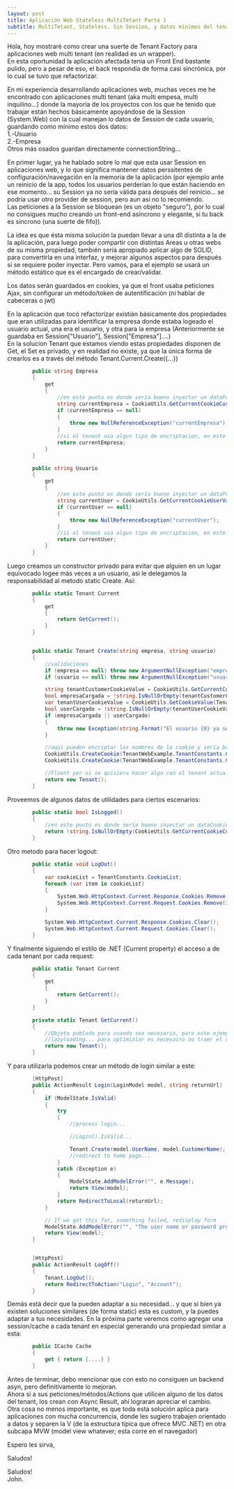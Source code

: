 ```yaml
---
layout: post
title: Aplicación Web Stateless MultiTetant Parte 1
subtitle: MultiTetant, Stateless. Sin Session, y datos mínimos del tenant y autorización (Empresa, User, etc)
---
```


Hola, hoy mostraré como crear una suerte de Tenant Factory para aplicaciones web multi tenant (en realidad es un wrapper).<br>
En esta oportunidad la aplicación afectada tenia un Front End bastante pulido, pero a pesar de eso, el back respondía de forma casi sincrónica, por lo cual se tuvo que refactorizar.

En mi experiencia desarrollando aplicaciones web, muchas veces me he encontrado con aplicaciones multi tenant (aka multi empesa, multi inquilino...) donde la mayoría de los proyectos con los que he tenido que trabajar están hechos básicamente apoyándose de la Session (System.Web) con la cual manejan lo datos de Session de cada usuario, guardando como mínimo estos dos datos:<br>
1.-Usuario<br>
2.-Empresa
<br>
Otros más osados guardan directamente connectionString...<br>


En primer lugar, ya he hablado sobre lo mal que esta usar Session en aplicaciones web, y lo que significa mantener datos perssitentes de configuración/navegación en la memoria de la aplicación (por ejemplo ante un reinicio de la app, todos los usuarios perderían lo que están haciendo en ese momento... su Session ya no sería válida para después del reinicio... se podría usar otro provider de session, pero aun asi no lo recomiendo.<br> Las peticiones a la Session se bloquean (es un objeto "seguro"), por lo cual no consigues mucho creando un front-end asíncrono y elegante, si tu back es sincrono (una suerte de fifo)).

La idea es que ésta misma solución la puedan llevar a una dll distinta a la de la aplicación, para luego poder compartir con distintas Areas u otras webs de su misma propiedad, también sería apropiado aplicar algo de SOLID, para convertirla en una interfaz, y mejorar algunos aspectos para después si se requiere poder inyectar. Pero vamos, para el ejemplo se usará un método estático que es el encargado de crear/validar.

Los datos serán guardados en cookies, ya que el front usaba peticiones Ajax, sin configurar un método/token de autentificación (ni hablar de cabeceras o jwt)

En la aplicación que tocó refactorizar existián básicamente dos propiedades que eran utilizadas para identificar la empresa donde estaba logeado el usuario actual, una era el usuario, y otra para la empresa (Anteriormente se guardaba en Session["Usuario"], Session["Empresa"]....)<br>
En la solucion Tenant que estamos viendo estas propiedades disponen de Get, el Set es privado, y en realidad no existe, ya que la única forma de crearlos es a través del método Tenant.Current.Create({...})

```cs
        public string Empresa
        {
            get
            {
                //en este punto es donde sería bueno inyectar un dataProvider...
                string currentEmpresa = CookieUtils.GetCurrentCookieCustomerValue();
                if (currentEmpresa == null)
                {
                    throw new NullReferenceException("currentEmpresa");
                }
                //si el tenant usa algun tipo de encriptacion, en este punto se debe desencriptar la cookie.
                return currentEmpresa;
            }
        }

        public string Usuario
        {
            get
            {
                //en este punto es donde sería bueno inyectar un dataProvider...
                string currentUser = CookieUtils.GetCurrentCookieUserValue();
                if (currentUser == null)
                {
                    throw new NullReferenceException("currentUser");
                }
                //si el tenant usa algun tipo de encriptacion, en este punto se debe desencriptar la cookie.
                return currentUser;
            }
        }
```


Luego creamos un constructor privado para evitar que alguien en un lugar equivocado logee más veces a un usuario, asi le delegamos la responsabilidad al metodo static Create. Así:


```cs
        public static Tenant Current
        {
            get
            {
                return GetCurrent();
            }
        }


        public static Tenant Create(string empresa, string usuario)
        {
            //validaciones
            if (empresa == null) throw new ArgumentNullException("empresa");
            if (usuario == null) throw new ArgumentNullException("usuario");

            string tenantCustomerCookieValue = CookieUtils.GetCurrentCookieCustomerValue();
            bool empresaCargada = !string.IsNullOrEmpty(tenantCustomerCookieValue);
            var tenantUserCookieValue = CookieUtils.GetCookieValue(TenantWebExample.TenantConstants.CookieUser);
            bool userCargado = !string.IsNullOrEmpty(tenantUserCookieValue);
            if (empresaCargada || userCargado)
            {
                throw new Exception(string.Format("El usuario {0} ya se encuentra logeado en la empresa {1}", tenantCustomerCookieValue ?? string.Empty, tenantUserCookieValue ?? string.Empty));
            }

            //aqui pueden encriptar los nombres de la cookie y sería bueno inyectar un manager para el store de los datos...
            CookieUtils.CreateCookie(TenantWebExample.TenantConstants.CookieEmpresa, empresa);
            CookieUtils.CreateCookie(TenantWebExample.TenantConstants.CookieUser, usuario);

            //Fluent por si se quisiera hacer algo con el tenant actual creado....
            return new Tenant();
        }
```


Proveemos de algunos datos de utilidades para ciertos escenarios:



```cs
        public static bool IsLogged()
        {
            //en este punto es donde sería bueno inyectar un dataCookieProvider...
            return !string.IsNullOrEmpty(CookieUtils.GetCurrentCookieCustomerValue());
        }
```

Otro metodo para hacer logout:


```cs
        public static void LogOut()
        {
            var cookieList = TenantConstants.CookieList;
            foreach (var item in cookieList)
            {
                System.Web.HttpContext.Current.Response.Cookies.Remove(item);
                System.Web.HttpContext.Current.Request.Cookies.Remove(item);
            }

            System.Web.HttpContext.Current.Response.Cookies.Clear();
            System.Web.HttpContext.Current.Request.Cookies.Clear();
        }
```

Y finalmente siguiendo el estilo de .NET (Current property) el acceso a de cada tenant por cada request:


```cs
        public static Tenant Current
        {
            get
            {
                return GetCurrent();
            }
        }

        private static Tenant GetCurrent()
        {
            //Objeto poblado para cuando sea necesario, para este ejemplo no hacia falta ya que las properties son
            //lazyloading... para optimiziar es necesairo no traer el objeto poblado completamente por cada GetCurrent().
            return new Tenant();
        }
```


Y para utilizarla podemos crear un método de login similar a este:

```cs
        [HttpPost]
        public ActionResult Login(LoginModel model, string returnUrl)
        {
            if (ModelState.IsValid)
            {
                try
                {
                    //process login...

                    //Login().IsValid...

                    Tenant.Create(model.UserName, model.CustomerName);
                    //redirect to home page...
                }
                catch (Exception e)
                {
                    ModelState.AddModelError("", e.Message);
                    return View(model);
                }
                return RedirectToLocal(returnUrl);
            }

            // If we got this far, something failed, redisplay form
            ModelState.AddModelError("", "The user name or password provided is incorrect.");
            return View(model);
        }


        [HttpPost]
        public ActionResult LogOff()
        {
            Tenant.LogOut();
            return RedirectToAction("Login", "Account");
        }
```



Demás está decir que la pueden adaptar a su necesidad... y que si bien ya existen soluciones similares (de forma static) esta es custom, y la puedes adaptar a tus necesidades. En la próxima parte veremos como agregar una session/cache a cada tenant en especial
generando una propiedad similar a esta:



```cs
        public ICache Cache
        {
            get { return {....} }
        }
```


Antes de terminar, debo mencionar que con esto no consiguen un backend asyn, pero definitivamente lo mejoran. <br>Ahora si a sus peticiones/métodos/Actions que utilicen alguno de los datos del tenant, los crean con Async Result, ahí lograran apreciar el cambio.<br> Otra cosa no menos importante, es que toda esta solución aplica para aplicaciones con mucha concurrencia, donde les sugiero trabajen orientado a datos y separen la V (de la estructura típica que ofrece MVC .NET) en otra subcapa MVW (model view whatever; esta corre en el navegador)

Espero les sirva,

Saludos!


Saludos!<br>
John.